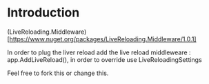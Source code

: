 # Introduction

(LiveReloading.Middleware)[https://www.nuget.org/packages/LiveReloading.Middleware/1.0.1]

In order to plug the liver reload add the live reload middleweare : app.AddLiveReload(), in order to override use LiveReloadingSettings 

Feel free to fork this or change this.



